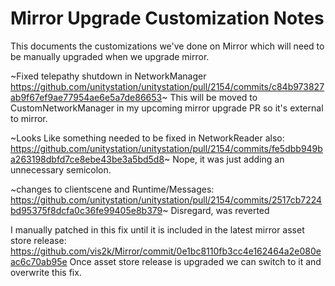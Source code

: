 # Mirror Upgrade Customization Notes

This documents the customizations we've done on Mirror which will need to be manually upgraded when we upgrade mirror.

~Fixed telepathy shutdown in NetworkManager
https://github.com/unitystation/unitystation/pull/2154/commits/c84b973827ab9f67ef9ae77954ae6e5a7de86653~ This will be moved to CustomNetworkManager in my upcoming mirror upgrade PR so it's external to mirror.

~Looks Like something needed to be fixed in NetworkReader also: https://github.com/unitystation/unitystation/pull/2154/commits/fe5dbb949ba263198dbfd7ce8ebe43be3a5bd5d8~ Nope, it was just adding an unnecessary semicolon.

~changes to clientscene and Runtime/Messages: https://github.com/unitystation/unitystation/pull/2154/commits/2517cb7224bd95375f8dcfa0c36fe99405e8b379~
Disregard, was reverted

I manually patched in this fix until it is included in the latest mirror asset store release:
https://github.com/vis2k/Mirror/commit/0e1bc8110fb3cc4e162464a2e080eac6c70ab95e
Once asset store release is upgraded we can switch to it and overwrite this fix.